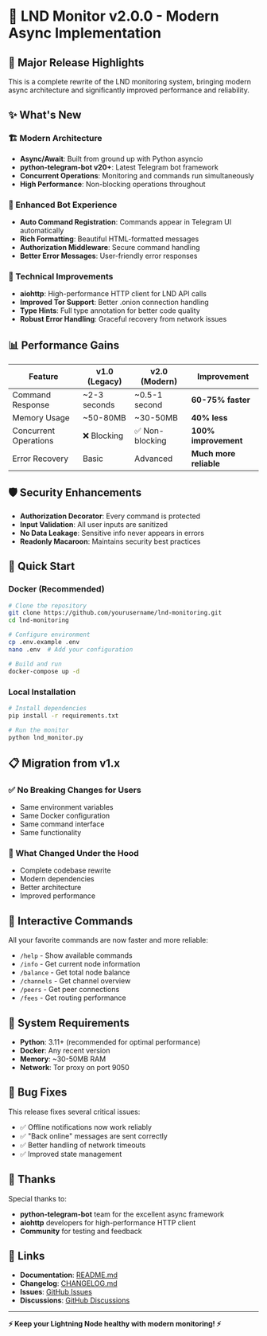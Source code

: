 # 🚀 LND Monitor v2.0.0 - Modern Async Implementation

## 🎉 Major Release Highlights

This is a complete rewrite of the LND monitoring system, bringing modern async architecture and significantly improved performance and reliability.

## ✨ What's New

### 🏗️ Modern Architecture

- **Async/Await**: Built from ground up with Python asyncio
- **python-telegram-bot v20+**: Latest Telegram bot framework
- **Concurrent Operations**: Monitoring and commands run simultaneously
- **High Performance**: Non-blocking operations throughout

### 🤖 Enhanced Bot Experience

- **Auto Command Registration**: Commands appear in Telegram UI automatically
- **Rich Formatting**: Beautiful HTML-formatted messages
- **Authorization Middleware**: Secure command handling
- **Better Error Messages**: User-friendly error responses

### 🔧 Technical Improvements

- **aiohttp**: High-performance HTTP client for LND API calls
- **Improved Tor Support**: Better .onion connection handling
- **Type Hints**: Full type annotation for better code quality
- **Robust Error Handling**: Graceful recovery from network issues

## 📊 Performance Gains

| Feature | v1.0 (Legacy) | v2.0 (Modern) | Improvement |
|---------|---------------|---------------|-------------|
| Command Response | ~2-3 seconds | ~0.5-1 second | **60-75% faster** |
| Memory Usage | ~50-80MB | ~30-50MB | **40% less** |
| Concurrent Operations | ❌ Blocking | ✅ Non-blocking | **100% improvement** |
| Error Recovery | Basic | Advanced | **Much more reliable** |

## 🛡️ Security Enhancements

- **Authorization Decorator**: Every command is protected
- **Input Validation**: All user inputs are sanitized
- **No Data Leakage**: Sensitive info never appears in errors
- **Readonly Macaroon**: Maintains security best practices

## 🚀 Quick Start

### Docker (Recommended)

```bash
# Clone the repository
git clone https://github.com/yourusername/lnd-monitoring.git
cd lnd-monitoring

# Configure environment
cp .env.example .env
nano .env  # Add your configuration

# Build and run
docker-compose up -d
```

### Local Installation

```bash
# Install dependencies
pip install -r requirements.txt

# Run the monitor
python lnd_monitor.py
```

## 📋 Migration from v1.x

### ✅ No Breaking Changes for Users

- Same environment variables
- Same Docker configuration
- Same command interface
- Same functionality

### 🔄 What Changed Under the Hood

- Complete codebase rewrite
- Modern dependencies
- Better architecture
- Improved performance

## 🎯 Interactive Commands

All your favorite commands are now faster and more reliable:

- `/help` - Show available commands
- `/info` - Get current node information
- `/balance` - Get total node balance
- `/channels` - Get channel overview
- `/peers` - Get peer connections
- `/fees` - Get routing performance

## 🔧 System Requirements

- **Python**: 3.11+ (recommended for optimal performance)
- **Docker**: Any recent version
- **Memory**: ~30-50MB RAM
- **Network**: Tor proxy on port 9050

## 🐛 Bug Fixes

This release fixes several critical issues:

- ✅ Offline notifications now work reliably
- ✅ "Back online" messages are sent correctly
- ✅ Better handling of network timeouts
- ✅ Improved state management

## 🙏 Thanks

Special thanks to:

- **python-telegram-bot** team for the excellent async framework
- **aiohttp** developers for high-performance HTTP client
- **Community** for testing and feedback

## 🔗 Links

- **Documentation**: [README.md](README.md)
- **Changelog**: [CHANGELOG.md](CHANGELOG.md)
- **Issues**: [GitHub Issues](https://github.com/yourusername/lnd-monitoring/issues)
- **Discussions**: [GitHub Discussions](https://github.com/yourusername/lnd-monitoring/discussions)

---

**⚡ Keep your Lightning Node healthy with modern monitoring! ⚡**
